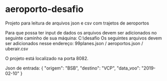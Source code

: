 # aeroporto-desafio
Projeto para leitura de arquivos json e csv com trajetos de aeroportos

Para que possa ter input de dados os arquivos devem ser adicionados no seguinte caminho de sua máquina:
C:\desafio
  Os seguintes arquivos devem ser adicionados nesse endereço:
    99planes.json / 
    aeroportos.json / 
    uberair.csv 

     
O projeto está localizado na porta 8082.


Json de entrada:
{
	"origem": "BSB",
    "destino": "VCP",
    "data_voo": "2019-02-10"
}
